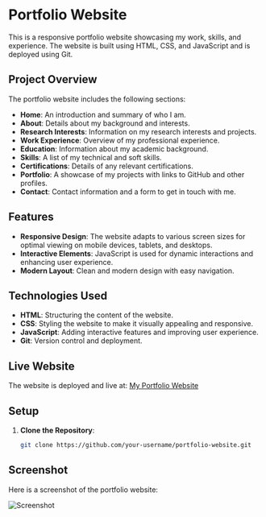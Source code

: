 # Portfolio Website

This is a responsive portfolio website showcasing my work, skills, and experience. The website is built using HTML, CSS, and JavaScript and is deployed using Git.

## Project Overview

The portfolio website includes the following sections:
- **Home**: An introduction and summary of who I am.
- **About**: Details about my background and interests.
- **Research Interests**: Information on my research interests and projects.
- **Work Experience**: Overview of my professional experience.
- **Education**: Information about my academic background.
- **Skills**: A list of my technical and soft skills.
- **Certifications**: Details of any relevant certifications.
- **Portfolio**: A showcase of my projects with links to GitHub and other profiles.
- **Contact**: Contact information and a form to get in touch with me.

## Features

- **Responsive Design**: The website adapts to various screen sizes for optimal viewing on mobile devices, tablets, and desktops.
- **Interactive Elements**: JavaScript is used for dynamic interactions and enhancing user experience.
- **Modern Layout**: Clean and modern design with easy navigation.

## Technologies Used

- **HTML**: Structuring the content of the website.
- **CSS**: Styling the website to make it visually appealing and responsive.
- **JavaScript**: Adding interactive features and improving user experience.
- **Git**: Version control and deployment.


## Live Website

The website is deployed and live at: [My Portfolio Website](https://rezuanaupoma.github.io/imtiaz/#home)

## Setup

1. **Clone the Repository**:
   ```bash
   git clone https://github.com/your-username/portfolio-website.git

## Screenshot

Here is a screenshot of the portfolio website:

![Screenshot](images/my_website.png)
